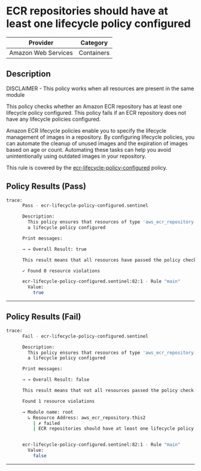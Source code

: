 # ECR repositories should have at least one lifecycle policy configured

| Provider            | Category     |
|---------------------|--------------|
| Amazon Web Services | Containers   |

## Description

DISCLAIMER - This policy works when all resources are present in the same module

This policy checks whether an Amazon ECR repository has at least one lifecycle policy configured. This policy fails if an ECR repository does not have any lifecycle policies configured.

Amazon ECR lifecycle policies enable you to specify the lifecycle management of images in a repository. By configuring lifecycle policies, you can automate the cleanup of unused images and the expiration of images based on age or count. Automating these tasks can help you avoid unintentionally using outdated images in your repository.

This rule is covered by the [ecr-lifecycle-policy-configured](../../policies/ecr-lifecycle-policy-configured.sentinel) policy.

## Policy Results (Pass)
```bash
trace:
      Pass - ecr-lifecycle-policy-configured.sentinel

      Description:
        This policy ensures that resources of type 'aws_ecr_repository' have
        a lifecycle policy configured

      Print messages:

      → → Overall Result: true

      This result means that all resources have passed the policy check for the policy ecr-lifecycle-policy-configured.

      ✓ Found 0 resource violations

      ecr-lifecycle-policy-configured.sentinel:82:1 - Rule "main"
        Value:
          true
```

---

## Policy Results (Fail)
```bash
trace:
      Fail - ecr-lifecycle-policy-configured.sentinel

      Description:
        This policy ensures that resources of type 'aws_ecr_repository' have
        a lifecycle policy configured

      Print messages:

      → → Overall Result: false

      This result means that not all resources passed the policy check and the protected behavior is not allowed for the policy ecr-lifecycle-policy-configured.

      Found 1 resource violations

      → Module name: root
        ↳ Resource Address: aws_ecr_repository.this2
          | ✗ failed
          | ECR repositories should have at least one lifecycle policy configured. Refer to https://docs.aws.amazon.com/securityhub/latest/userguide/ecr-controls.html#ecr-3 for more details.


      ecr-lifecycle-policy-configured.sentinel:82:1 - Rule "main"
        Value:
          false
```

---